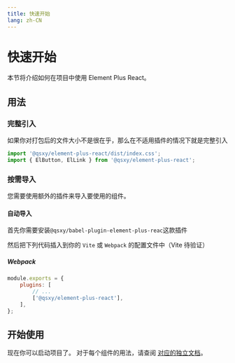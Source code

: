 ```yaml
---
title: 快速开始
lang: zh-CN
---
```


# 快速开始

本节将介绍如何在项目中使用 Element Plus React。

## 用法

### 完整引入

如果你对打包后的文件大小不是很在乎，那么在不适用插件的情况下就是完整引入

```ts [main.ts]
import '@qsxy/element-plus-react/dist/index.css';
import { ElButton, ElLink } from '@qsxy/element-plus-react';
```

### 按需导入

您需要使用额外的插件来导入要使用的组件。

#### 自动导入

首先你需要安装`@qsxy/babel-plugin-element-plus-reac`这款插件

<InstallDependencies npm='$ npm install @qsxy/babel-plugin-element-plus-react --save' yarn='$ yarn add @qsxy/babel-plugin-element-plus-react' pnpm='$ pnpm install @qsxy/babel-plugin-element-plus-react'></InstallDependencies>

然后把下列代码插入到你的 `Vite` 或 `Webpack` 的配置文件中（Vite 待验证）

<!-- ##### Vite

```ts [vite.config.ts]
import { defineConfig } from 'vite';
import AutoImport from 'unplugin-auto-import/vite';
import Components from 'unplugin-vue-components/vite';
import { ElementPlusResolver } from 'unplugin-vue-components/resolvers';

export default defineConfig({
    // ...
    plugins: [
        // ...
        AutoImport({
            resolvers: [ElementPlusResolver()],
        }),
        Components({
            resolvers: [ElementPlusResolver()],
        }),
    ],
});
``` -->

##### Webpack

```js [.babelrc或babel.config.js]
module.exports = {
    plugins: [
        // ...
        ['@qsxy/element-plus-react'],
    ],
};
```

## 开始使用

现在你可以启动项目了。 对于每个组件的用法，请查阅 [对应的独立文档](/components/button)。
